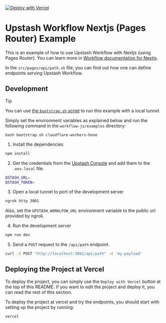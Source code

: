 [![Deploy with Vercel](https://vercel.com/button)](https://vercel.com/new/clone?repository-url=https%3A%2F%2Fgithub.com%2Fupstash%2Fworkflow-js%2Ftree%2Fmain%2Fworkflow%2Fnextjs-pages&env=QSTASH_TOKEN&envDescription=You%20can%20access%20this%20variable%20from%20Upstash%20Console%2C%20under%20QStash%20page.%20&project-name=workflow-nextjs&repository-name=workflow-nextjs&demo-title=Upstash%20Workflow%20Example&demo-description=A%20Next.js%20application%20utilizing%20Upstash%20Workflow)

# Upstash Workflow Nextjs (Pages Router) Example

This is an example of how to use Upstash Workflow with Nextjs (using Pages Router). You can learn more in [Workflow documentation for Nextjs](https://upstash.com/docs/qstash/workflow/quickstarts/vercel-nextjs).

In the `src/pages/api/path.sh` file, you can find out how one can define endpoints serving Upstash Workflow.

## Development

> [!TIP]
> You can use [the `bootstrap.sh` script](https://github.com/upstash/workflow-js/tree/main/examples) to run this example with a local tunnel.
>
> Simply set the environment variables as explained below and run the following command in the `workflow-js/examples` directory:
>
> ```
> bash bootstrap.sh cloudflare-workers-hono
> ```

1. Install the dependencies

```bash
npm install
```

2. Get the credentials from the [Upstash Console](https://console.upstash.com/qstash) and add them to the `.env.local` file.

```bash
QSTASH_URL=
QSTASH_TOKEN=
```

3. Open a local tunnel to port of the development server

```bash
ngrok http 3001
```

Also, set the `UPSTASH_WORKLFOW_URL` environment variable to the public url provided by ngrok.

4. Run the development server

```bash
npm run dev
```

5. Send a `POST` request to the `/api/path` endpoint.

```bash
curl -X POST "http://localhost:3001/api/path" -d 'my-payload'
```

## Deploying the Project at Vercel

To deploy the project, you can simply use the `Deploy with Vercel` button at the top of this README. If you want to edit the project and deploy it, you can read the rest of this section.

To deploy the project at vercel and try the endpoints, you should start with setting up the project by running:

```
vercel
```